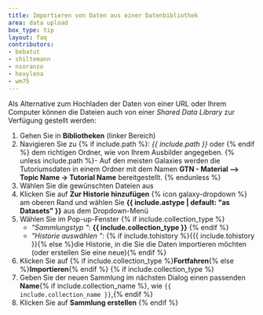 ```yaml
---
title: Importieren von Daten aus einer Datenbibliothek
area: data upload
box_type: tip
layout: faq
contributors:
- bebatut
- shiltemann
- nsoranzo
- hexylena
- wm75
---
```




Als Alternative zum Hochladen der Daten von einer URL oder Ihrem Computer können die Dateien auch von einer *Shared Data Library* zur Verfügung gestellt werden:

1. Gehen Sie in **Bibliotheken** (linker Bereich)
2. Navigieren Sie zu {% if include.path %}: *{{ include.path }}* oder {% endif %} dem richtigen Ordner, wie von Ihrem Ausbilder angegeben. {% unless include.path %}- Auf den meisten Galaxies werden die Tutoriumsdaten in einem Ordner mit dem Namen **GTN - Material --> Topic Name -> Tutorial Name** bereitgestellt. {% endunless %}
3. Wählen Sie die gewünschten Dateien aus
4. Klicken Sie auf **Zur Historie hinzufügen** {% icon galaxy-dropdown %} am oberen Rand und wählen Sie **{{ include.astype | default: "as Datasets" }}** aus dem Dropdown-Menü
5. Wählen Sie im Pop-up-Fenster {% if include.collection_type %}
   * *"Sammlungstyp "*: **{{ include.collection_type }}** {% endif %}
   * *"Historie auswählen "*: {% if include.tohistory %}{{{ include.tohistory }}{% else %}die Historie, in die Sie die Daten importieren möchten (oder erstellen Sie eine neue){% endif %}
6. Klicken Sie auf {% if include.collection_type %}**Fortfahren**{% else %}**Importieren**{% endif %} {% if include.collection_type %}
7. Geben Sie der neuen Sammlung im nächsten Dialog einen passenden **Name**{% if include.collection_name %}, wie `{{ include.collection_name }}`,{% endif %}
8. Klicken Sie auf **Sammlung erstellen** {% endif %}

